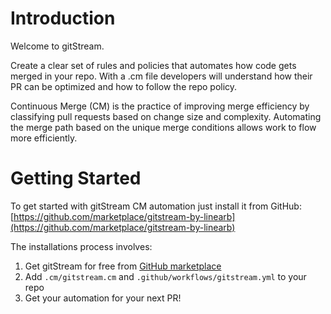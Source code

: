 # Introduction

Welcome to gitStream. 

Create a clear set of rules and policies that automates how code gets merged in your repo. With a .cm file developers will understand how their PR can be optimized and how to follow the repo policy.

⁠Continuous Merge (CM) is the practice of improving merge efficiency by classifying pull requests based on change size and complexity. Automating the merge path based on the unique merge conditions allows work to flow more efficiently.


# Getting Started 

To get started with gitStream CM automation just install it from GitHub: [https://github.com/marketplace/gitstream-by-linearb](https://github.com/marketplace/gitstream-by-linearb)

The installations process involves:

1. Get gitStream for free from [GitHub marketplace](https://github.com/marketplace/gitstream-by-linearb)
2. Add `.cm/gitstream.cm` and `.github/workflows/gitstream.yml` to your repo
3. Get your automation for your next PR!

